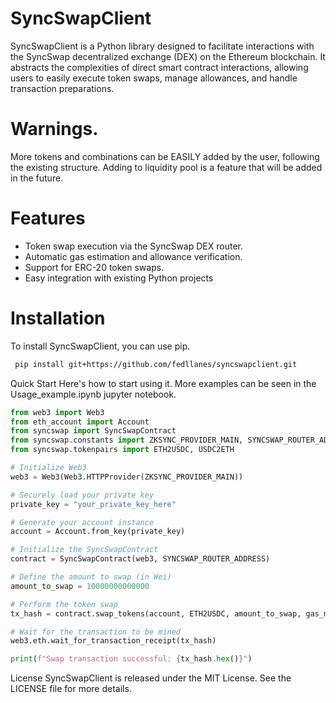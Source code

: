 # SyncSwapClient


SyncSwapClient is a Python library designed to facilitate interactions with the SyncSwap decentralized exchange (DEX) on the Ethereum blockchain. It abstracts the complexities of direct smart contract interactions, allowing users to easily execute token swaps, manage allowances, and handle transaction preparations.

# Warnings.

More tokens and combinations can be EASILY added by the user, following the existing structure.
Adding to liquidity pool is a feature that will be added in the future.


# Features
* Token swap execution via the SyncSwap DEX router.
* Automatic gas estimation and allowance verification.
* Support for ERC-20 token swaps.
* Easy integration with existing Python projects


# Installation
To install SyncSwapClient, you can use pip.

```bash
 pip install git+https://github.com/fedllanes/syncswapclient.git
```

Quick Start
Here's how to start using it. More examples can be seen in the Usage_example.ipynb jupyter notebook.

```python
from web3 import Web3
from eth_account import Account
from syncswap import SyncSwapContract
from syncswap.constants import ZKSYNC_PROVIDER_MAIN, SYNCSWAP_ROUTER_ADDRESS
from syncswap.tokenpairs import ETH2USDC, USDC2ETH

# Initialize Web3
web3 = Web3(Web3.HTTPProvider(ZKSYNC_PROVIDER_MAIN))

# Securely load your private key
private_key = "your_private_key_here"

# Generate your account instance
account = Account.from_key(private_key)

# Initialize the SyncSwapContract
contract = SyncSwapContract(web3, SYNCSWAP_ROUTER_ADDRESS)

# Define the amount to swap (in Wei)
amount_to_swap = 10000000000000

# Perform the token swap
tx_hash = contract.swap_tokens(account, ETH2USDC, amount_to_swap, gas_multiplier=1.1)

# Wait for the transaction to be mined
web3.eth.wait_for_transaction_receipt(tx_hash)

print(f"Swap transaction successful: {tx_hash.hex()}")
```
License
SyncSwapClient is released under the MIT License. See the LICENSE file for more details.

